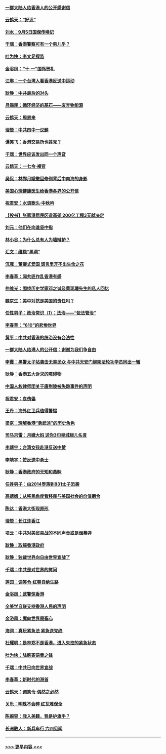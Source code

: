 #### [一群大陆人给香港人的公开感谢信](../pages/nsc993/n11514797.md?t=09111922) 
#### [云鹤天：“好汉”](../pages/nsc993/n11513536.md?t=09111922) 
#### [刘水：9月5日国保传唤记](../pages/nsc993/n11513460.md?t=09111922) 
#### [千瑞：香港警察可有一个男儿乎？](../pages/nsc993/n11513109.md?t=09111922) 
#### [吐为快：李文足探监](../pages/nsc993/n11509622.md?t=09111922) 
#### [金浴凤：“十‧一”国殇贺礼](../pages/nsc993/n11509593.md?t=09111922) 
#### [江琳：一个台湾人看香港反送中运动](../pages/nsc993/n11509211.md?t=09111922) 
#### [耿静：中共最后的对头](../pages/nsc993/n11508308.md?t=09111922) 
#### [吕锡民：循环经济的基石——废弃物能源](../pages/nsc993/n11508212.md?t=09111922) 
#### [云鹤天：周恩来](../pages/nsc993/n11508055.md?t=09111922) 
#### [理悟：中共四中一议题](../pages/nsc993/n11507782.md?t=09111922) 
#### [谭笑飞：香港交易所也姓党？](../pages/nsc993/n11507753.md?t=09111922) 
#### [千瑞：世界应该发出同一个声音](../pages/nsc993/n11507290.md?t=09111922) 
#### [云鹤天：一七令‧裸官](../pages/nsc993/n11507177.md?t=09111922) 
#### [吴侃：林郑月娥撤回修例背后中南海的身影](../pages/nsc993/n11506876.md?t=09111922) 
#### [美国心理健康医生给香港各界的公开信](../pages/nsc993/n11506809.md?t=09111922) 
#### [祝君安：水调歌头‧中秋吟](../pages/nsc993/n11506758.md?t=09111922) 
#### [【投书】张家港居民区造高架 200亿工程3天就决定](../pages/nsc993/n11506682.md?t=09111922) 
#### [刘元：他们在向谁竖中指](../pages/nsc993/n11505384.md?t=09111922) 
#### [林小谷：为什么总有人为墙辩护？](../pages/nsc993/n11505226.md?t=09111922) 
#### [汇文：维稳“黑洞”](../pages/nsc993/n11504347.md?t=09111922) 
#### [沉雁：董卿式爱国 谎言里开不出生命之花](../pages/nsc993/n11503215.md?t=09111922) 
#### [李春草：闻共匪作乱香港有感](../pages/nsc993/n11503072.md?t=09111922) 
#### [仲维光：围绕历史学家邓之诚及黄现璠先生的私人回忆](../pages/nsc993/n11501330.md?t=09111922) 
#### [魏京生：美中对抗是美国的责任吗？](../pages/nsc993/n11500723.md?t=09111922) 
#### [任性男子：政治常识（1）：法治——“依法管治”](../pages/nsc993/n11500791.md?t=09111922) 
#### [李春草：“610”的悲惨世界](../pages/nsc993/n11501141.md?t=09111922) 
#### [黄平：中共对香港的统治没有合法性](../pages/nsc993/n11499473.md?t=09111922) 
#### [一群大陆人给港人的公开信：谢谢为我们争自由](../pages/nsc993/n11500402.md?t=09111922) 
#### [李霞：黑警太子站袭击无辜民众 与中共天安门绑架法轮功学员同出一辙](../pages/nsc993/n11499805.md?t=09111922) 
#### [耿静：香港五大诉求的障碍物](../pages/nsc993/n11497578.md?t=09111922) 
#### [中国人权律师团关于唐荆陵被失踪事件的声明](../pages/nsc993/n11500014.md?t=09111922) 
#### [祝君安：哀傀儡](../pages/nsc993/n11499776.md?t=09111922) 
#### [王丹：海外红卫兵值得警惕](../pages/nsc993/n11498138.md?t=09111922) 
#### [梁京：理解香港“勇武派”的历史角色](../pages/nsc993/n11498006.md?t=09111922) 
#### [司马京雷：月娥大妈  送你3句皇城根儿名言](../pages/nsc993/n11497885.md?t=09111922) 
#### [李靖宇：台湾女孩赴港反送中赞](../pages/nsc993/n11497721.md?t=09111922) 
#### [李靖宇：赞反送中勇士](../pages/nsc993/n11497452.md?t=09111922) 
#### [耿静：香港政府的无知和愚昧](../pages/nsc993/n11494238.md?t=09111922) 
#### [任姓男子：由2014堕落到831太子恐袭](../pages/nsc993/n11496683.md?t=09111922) 
#### [高婧婧：从移民角度看移民与美国社会的价值磨合](../pages/nsc993/n11495757.md?t=09111922) 
#### [陈达：香港大街现原形 ](../pages/nsc993/n11495441.md?t=09111922) 
#### [理悟：长江连香江](../pages/nsc993/n11495377.md?t=09111922) 
#### [项云：中共对美贸易战的不同声音或是烟幕弹](../pages/nsc993/n11494929.md?t=09111922) 
#### [耿静：取缔香港政府](../pages/nsc993/n11494218.md?t=09111922) 
#### [耿静：独裁世界向自由世界宣战了](../pages/nsc993/n11494190.md?t=09111922) 
#### [千瑞：中共是对世界的拷问](../pages/nsc993/n11493021.md?t=09111922) 
#### [莲园：调笑令‧红朝自绝生路](../pages/nsc993/n11493011.md?t=09111922) 
#### [金浴凤：武警惊香港](../pages/nsc993/n11492994.md?t=09111922) 
#### [全美学自联支持香港人民的声明](../pages/nsc993/n11492630.md?t=09111922) 
#### [金浴凤：魔向世界展畜心](../pages/nsc993/n11492599.md?t=09111922) 
#### [海网：真玩紧急法 紧急送党终 ](../pages/nsc993/n11492535.md?t=09111922) 
#### [杜耀明：是林郑不是香港，进入失控的紧急状态](../pages/nsc993/n11491420.md?t=09111922) 
#### [吐为快：陆胞寄语黄之锋](../pages/nsc993/n11491117.md?t=09111922) 
#### [千瑞：中共已向世界宣战](../pages/nsc993/n11490123.md?t=09111922) 
#### [李春草：新时代的港首](../pages/nsc993/n11489864.md?t=09111922) 
#### [云鹤天：调笑令·偶然之必然](../pages/nsc993/n11489701.md?t=09111922) 
#### [关乐：明珠不会碎 红瓦难保全](../pages/nsc993/n11489647.md?t=09111922) 
#### [陈婉容：我入美籍，我是护旗手？](../pages/nsc993/n11487908.md?t=09111922) 
#### [长洲散人：新兵车行 六四见闻](../pages/nsc993/n11487729.md?t=09111922) 

----
#### [ >>> 更早内容 <<< ](../indexes/nsc993-earlier.md)

